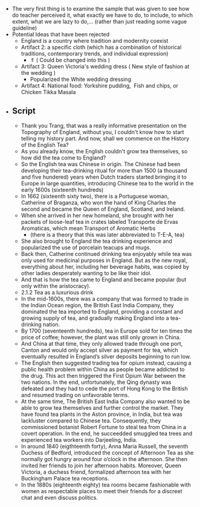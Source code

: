 - The very first thing is to examine the sample that was given to see how do teacher perceived it, what exactly we have to do, to include, to which extent, what we are lazy to do,... (rather than just reading some vague guideline)
- Potential Ideas that have been rejected
	- England is a country where tradition and modernity coexist
	- Artifact 2: a specific cloth (which has a combination of historical traditions, contemporary trends, and individual expression)
		- ⇑ ( Could be changed into this )
	- Artifact 3: Queen Victoria's wedding dress ( New style of fashion at the wedding )
		- Popularized the White wedding dressing
	- Artifact 4: National food: Yorkshire pudding,  Fish and chips, or Chicken Tikka Masala
- ## Script
	- Thank you Trang, that was a really informative presentation on the Topography of England, without you, I couldn't know how to start telling my history part. And now, shall we commence on the History of the English Tea?
	- As you already know, the English couldn't grow tea themselves, so how did the tea come to England?
	- So the English tea was Chinese in origin. The Chinese had been developing their tea-drinking ritual for more than 1500 (a thousand and five hundered) years when Dutch traders started bringing it to Europe in large quantities, introducing Chinese tea to the world in the early 1600s (sixteenth hundreds)
	- In 1662 (sixteenth sixty two), there is a Portuguese woman, Catherine of Braganza, who won the hand of King Charles the second and became the Queen of England, Scotland, and Ireland.
	- When she arrived in her new homeland, she brought with her packets of loose-leaf tea in crates labeled Transporte de Ervas Aromaticas, which mean Transport of Aromatic Herbs
		- (there is a theory that this was later abbreviated to T-E-A, tea)
	- She also brought to England the tea drinking experience and popularized the use of porcelain teacups and mugs.
	- Back then, Catherine continued drinking tea enjoyably while tea was only used for medicinal purposes in England. But as the new royal, everything about her, including her beverage habits, was copied by other ladies desperately wanting to be like their idol.
	- And that is how the tea came to England and became popular (but only within the aristocracy).
	- 2.1.2 Tea as a luxurious drink
	- In the mid-1600s, there was a company that was formed to trade in the Indian Ocean region, the British East India Company, they dominated the tea imported to England, providing a constant and growing supply of tea, and gradually making England into a tea-drinking nation.
	- By 1700 (seventeenth hundreds), tea in Europe sold for ten times the price of coffee; however, the plant was still only grown in China.
	- And China at that time, they only allowed trade through one port, Canton and would only accept silver as payment for tea, which eventually resulted in England’s silver deposits beginning to run low.
	- The English then suggested trading tea for opium instead, causing a public health problem within China as people became addicted to the drug. This act then triggered the First Opium War between the two nations. In the end, unfortunately, the Qing dynasty was defeated and they had to cede the port of Hong Kong to the British and resumed trading on unfavorable terms.
	- At the same time, The British East India Company also wanted to be able to grow tea themselves and further control the market. They have found tea plants in the Aston province, in India, but tea was lackluster compared to Chinese tea. Consequently, they commissioned botanist Robert Fortune to steal tea from China in a covert operation. In the end, he succeedded smuggled tea trees and experienced tea workers into Darjeeling, India.
	- In around 1840 (eigthteenth forty), Anna Maria Russell, the seventh Duchess of Bedford, introduced the concept of Afternoon Tea as she normally got hungry around four o’clock in the afternoon. She then invited her friends to join her afternoon habits. Moreover, Queen Victoria, a duchess friend, formalized afternoon tea with her Buckingham Palace tea receptions.
	- In the 1880s (eighteenth eighty) tea rooms became fashionable with women as respectable places to meet their friends for a discreet chat and even discuss politics.